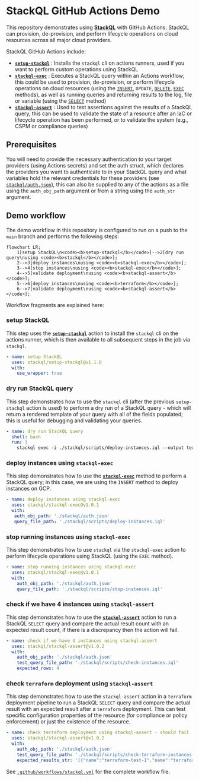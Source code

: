 # StackQL GitHub Actions Demo

This repository demonstrates using [__StackQL__](https://github.com/stackql/stackql) with GitHub Actions.  StackQL can provision, de-provision, and perform lifecycle operations on cloud resources across all major cloud providers.  

StackQL GitHub Actions include:
- [__`setup-stackql`__](https://github.com/marketplace/actions/stackql-studios-setup-stackql) : Installs the `stackql` cli on actions runners, used if you want to perform custom operations using StackQL
- [__`stackql-exec`__](https://github.com/marketplace/actions/stackql-studios-stackql-exec) : Executes a StackQL query within an Actions workflow; this could be used to provision, de-provision, or perform lifecycle operations on cloud resources (using the [`INSERT`](https://stackql.io/docs/language-spec/insert), `UPDATE`, [`DELETE`](https://stackql.io/docs/language-spec/delete), [`EXEC`](https://stackql.io/docs/language-spec/exec) methods), as well as running queries and returning results to the log, file or variable (using the [`SELECT`](https://stackql.io/docs/language-spec/select) method)
- [__`stackql-assert`__](https://github.com/marketplace/actions/stackql-studios-stackql-assert) : Used to test assertions against the results of a StackQL query, this can be used to validate the state of a resource after an IaC or lifecycle operation has been performed, or to validate the system (e.g., CSPM or compliance queries) 

## Prerequisites

You will need to provide the necessary authentication to your target providers (using Actions secrets) and set the auth struct, which declares the providers you want to authenticate to in your StackQL query and what variables hold the relevant credentials for these providers (see [`stackql/auth.json`](stackql/auth.json)), this can also be supplied to any of the actions as a file using the `auth_obj_path` argument or from a string using the `auth_str` argument.  

## Demo workflow

The demo workflow in this repository is configured to run on a push to the `main` branch and performs the following steps:  

```mermaid
flowchart LR;
    1[setup StackQL\n<code><b>setup-stackql</b></code>]-->2[dry run query\nusing <code><b>stackql</b></code>];
    2-->3[deploy instances\nusing <code><b>stackql-exec</b></code>];
    3-->4[stop instances\nusing <code><b>stackql-exec</b></code>];
    4-->5[validate deployment\nusing <code><b>stackql-assert</b></code>];
    5-->6[deploy instances\nusing <code><b>terraform</b></code>];
    6-->7[validate deployment\nusing <code><b>stackql-assert</b></code>];
```

Workflow fragments are explained here:  

### setup StackQL

This step uses the [__`setup-stackql`__](https://github.com/marketplace/actions/stackql-studios-setup-stackql) action to install the `stackql` cli on the actions runner, which is then available to all subsequent steps in the job via `stackql`.  

```yaml
- name: setup StackQL
  uses: stackql/setup-stackql@v1.1.0
  with:
    use_wrapper: true
```

### dry run StackQL query

This step demonstrates how to use the `stackql` cli (after the previous `setup-stackql` action is used) to perform a dry run of a StackQL query - which will return a rendered template of your query with all of the fields populated; this is useful for debugging and validating your queries.  

```yaml
- name: dry run StackQL query
  shell: bash
  run: |
    stackql exec -i ./stackql/scripts/deploy-instances.iql --output text -H --dryrun
```
### deploy instances using `stackql-exec`

This step demonstrates how to use the [__`stackql-exec`__](https://github.com/marketplace/actions/stackql-studios-stackql-exec) method to perform a StackQL query; in this case, we are using the `INSERT` method to deploy instances on GCP.  

```yaml
- name: deploy instances using stackql-exec
  uses: stackql/stackql-exec@v1.0.1
  with:
   auth_obj_path: './stackql/auth.json'
   query_file_path: './stackql/scripts/deploy-instances.iql'
```

### stop running instances using `stackql-exec`

This step demonstrates how to use `stackql` via the `stackql-exec` action to perform lifecycle operations using StackQL (using the `EXEC` method).  

```yaml
- name: stop running instances using stackql-exec
  uses: stackql/stackql-exec@v1.0.1
  with:
    auth_obj_path: './stackql/auth.json'
    query_file_path: './stackql/scripts/stop-instances.iql'
```

### check if we have 4 instances using `stackql-assert`

This step demonstrates how to use the [__`stackql-assert`__](https://github.com/marketplace/actions/stackql-studios-stackql-assert) action to run a StackQL `SELECT` query and compare the actual result count with an expected result count, if there is a discrepancy then the action will fail.  

```yaml
- name: check if we have 4 instances using stackql-assert
  uses: stackql/stackql-assert@v1.0.2
  with:
    auth_obj_path: './stackql/auth.json'
    test_query_file_path: './stackql/scripts/check-instances.iql'
    expected_rows: 4
```

### check `terraform` deployment using `stackql-assert`

This step demonstrates how to use the `stackql-assert` action in a `terraform` deployment pipeline to run a StackQL `SELECT` query and compare the actual result with an expected result after a `terraform` deployment.  This can test specific configuration properties of the resource (for compliance or policy enforcement) or just the existence of the resource.

```yaml
- name: check terraform deployment using stackql-assert - should fail
  uses: stackql/stackql-assert@v1.0.2
  with:
    auth_obj_path: './stackql/auth.json'
    test_query_file_path: './stackql/scripts/check-terraform-instances.iql'
    expected_results_str: '[{"name":"terraform-test-1","name":"terraform-test-2"}]'
```

See [`.github/workflows/stackql.yml`](.github/workflows/stackql.yml) for the complete workflow file.
